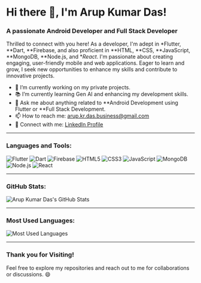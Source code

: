 # Hi there 👋, I'm Arup Kumar Das!

### A passionate Android Developer and Full Stack Developer

Thrilled to connect with you here! As a developer, I'm adept in *Flutter, **Dart, **Firebase, and also proficient in **HTML, **CSS, **JavaScript, **MongoDB, **Node.js, and **React*. I'm passionate about creating engaging, user-friendly mobile and web applications. Eager to learn and grow, I seek new opportunities to enhance my skills and contribute to innovative projects.

- 🌱 I’m currently working on my private projects.
- 📚 I’m currently learning Gen AI and enhancing my development skills.
- 💬 Ask me about anything related to **Android Development using Flutter or **Full Stack Development.
- 📫 How to reach me: [arup.kr.das.business@gmail.com](mailto:arup.kr.das.business@gmail.com)
- 🔗 Connect with me: [LinkedIn Profile](https://www.linkedin.com/in/arup-kumar-das-ba8455188?utm_source=share&utm_campaign=share_via&utm_content=profile&utm_medium=android_app)

---

### Languages and Tools:
![Flutter](https://img.shields.io/badge/Flutter-%2302569B.svg?style=for-the-badge&logo=Flutter&logoColor=white)
![Dart](https://img.shields.io/badge/Dart-%230175C2.svg?style=for-the-badge&logo=dart&logoColor=white)
![Firebase](https://img.shields.io/badge/Firebase-%23FFCA28.svg?style=for-the-badge&logo=firebase&logoColor=black)
![HTML5](https://img.shields.io/badge/HTML5-%23E34F26.svg?style=for-the-badge&logo=html5&logoColor=white)
![CSS3](https://img.shields.io/badge/CSS3-%231572B6.svg?style=for-the-badge&logo=css3&logoColor=white)
![JavaScript](https://img.shields.io/badge/JavaScript-%23F7DF1E.svg?style=for-the-badge&logo=javascript&logoColor=black)
![MongoDB](https://img.shields.io/badge/MongoDB-%2347A248.svg?style=for-the-badge&logo=mongodb&logoColor=white)
![Node.js](https://img.shields.io/badge/Node.js-%23339933.svg?style=for-the-badge&logo=node.js&logoColor=white)
![React](https://img.shields.io/badge/React-%2361DAFB.svg?style=for-the-badge&logo=react&logoColor=black)


---

### GitHub Stats:

![Arup Kumar Das's GitHub Stats](https://github-readme-stats.vercel.app/api?username=arup2kk1&show_icons=true&count_private=true&theme=radical)

---

### Most Used Languages:

![Most Used Languages](https://github-readme-stats.vercel.app/api/top-langs/?username=arup2kk1&layout=compact&theme=radical)

---

### Thank you for Visiting!

Feel free to explore my repositories and reach out to me for collaborations or discussions. 😄
